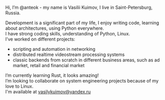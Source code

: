 Hi, I’m @anteok - my name is Vasilii Kuimov, I live in Saint-Petersburg, Russia.

Development is a significant part of my life, I enjoy writing code, learning about architectures, using Python everywhere. \
I have strong coding skills, understanding of Python, Linux. \
I've worked on different projects:
* scripting and automation in networking
* distributed realtime videostream processing systems
* classic backends from scratch in different business areas, such as ad market, retail and financial market

I’m currently learning Rust, it looks amazing! \
I’m looking to collaborate on system engineering projects because of my love to Linux. \
I'm available at vasilykuimov@yandex.ru

<!---
anteok/anteok is a ✨ special ✨ repository because its `README.md` (this file) appears on your GitHub profile.
You can click the Preview link to take a look at your changes.
--->
